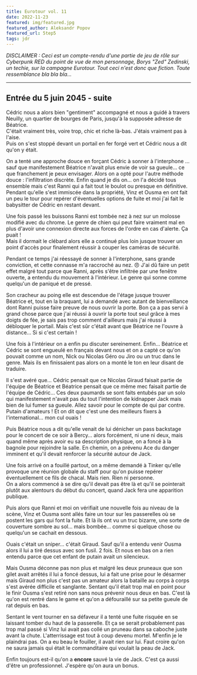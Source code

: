```yaml
---
title: Eurotour vol. 11
date: 2022-11-23
featured: img/featured.jpg
featured_author: Aleksandr Popov
featured_url: 5tep5
tags: jdr
---
```


_DISCLAIMER : Ceci est un compte-rendu d'une partie de jeu de rôle sur Cyberpunk RED du point de vue de mon personnage, Borys "Zed" Zedinski, un techie, sur la campagne Eurotour. Tout ceci n'est donc que fiction. Toute ressemblance bla bla bla…_

---

## Entrée du 5 juin 2045 - suite

Cédric nous a alors bien "gentiment" accompagné et nous a guidé à travers Neuilly, un quartier de bourges de Paris, jusqu'à la supposée adresse de Béatrice.  
C'était vraiment très, voire trop, chic et riche là-bas. J'étais vraiment pas à l'aise.  
Puis on s'est stoppé devant un portail en fer forgé vert et Cédric nous a dit qu'on y était.

On a tenté une approche douce en forçant Cédric à sonner à l'interphone … sauf que manifestement Béatrice n'avait plus envie de voir sa gueule… ce que franchement je peux envisager. Alors on a opté pour l'autre méthode douce : l'infiltration discrète. Enfin quand je dis on… on l'a décidé tous ensemble mais c'est Ranni qui a fait tout le boulot ou presque en définitive.  
Pendant qu'elle s'est immiscée dans la propriété, Vinz et Ousma en ont fait un peu le tour pour repérer d'éventuelles options de fuite et moi j'ai fait le babysitter de Cédric en restant devant.

Une fois passé les buissons Ranni est tombée nez à nez sur un molosse modifié avec du chrome. Le genre de chien qui peut faire vraiment mal en plus d'avoir une connexion directe aux forces de l'ordre en cas d'alerte. Ça puait !  
Mais il dormait le clébard alors elle a continué plus loin jusque trouver un point d'accès pour finalement réussir à couper les caméras de sécurité.

Pendant ce temps j'ai réessayé de sonner à l'interphone, sans grande conviction, et cette connasse m'a raccroché au nez. 😠
J'ai dû faire un petit effet malgré tout parce que Ranni, après s'être infiltrée par une fenêtre ouverte, a entendu du mouvement à l'intérieur. Le genre qui sonne comme quelqu'un de paniqué et de pressé.

Son cracheur au poing elle est descendue de l'étage jusque trouver Béatrice et, tout en la braquant, lui a demandé avec autant de bienveillance dont Ranni puisse faire preuve de nous ouvrir la porte. Bon ça a pas servi à grand chose parce que j'ai réussi à ouvrir la porte tout seul grâce à mes doigts de fée, je sais pas trop comment d'ailleurs mais j'ai réussi à débloquer le portail. Mais c'est sûr c'était avant que Béatrice ne l'ouvre à distance… Si si c'est certain !

Une fois à l'intérieur on a enfin pu discuter sereinement. Enfin… Béatrice et Cédric se sont engueulé en français devant nous et on a capté ce qu'on pouvait comme un nom, Nick ou Nicolas Géro ou Jiro ou un truc dans le genre. Mais ils en finissaient pas alors on a monté le ton en leur disant de traduire.

Il s'est avéré que… Cédric pensait que ce Nicolas Giraud faisait partie de l'équipe de Béatrice et Béatrice pensait que ce même mec faisait partie de l'équipe de Cédric… Ces deux paumards se sont faits entubés par un solo qui manifestement n'avait pas du tout l'intention de kidnapper Jack mais bien de lui fumer sa gueule.
Allez savoir pour le compte de qui par contre.  
Putain d'amateurs ! Et on dit que c'est une des meilleurs fixers à l'international… mon cul ouais !

Puis Béatrice nous a dit qu'elle venait de lui dénicher un pass backstage pour le concert de ce soir à Bercy… alors forcément, ni une ni deux, mais quand même après avoir eu sa description physique, on a foncé à la bagnole pour rejoindre la salle. En chemin, on a prévenu Ace du danger imminent et qu'il devait renforcer la sécurité autour de Jack.

Une fois arrivé on a fouillé partout, on a même demandé à Tinker qu'elle provoque une réunion globale du staff pour qu'on puisse repérer éventuellement ce fils de chacal. Mais rien. Rien ni personne.  
On a alors commencé à se dire qu'il devait pas être là et qu'il se pointerait plutôt aux alentours du début du concert, quand Jack fera une apparition publique.

Puis alors que Ranni et moi on vérifiait une nouvelle fois au niveau de la scène, Vinz et Ousma sont allés faire un tour sur les passerelles où se postent les gars qui font la fuite. Et là ils ont vu un truc bizarre, une sorte de couverture sombre au sol… mais bombée… comme si quelque chose ou quelqu'un se cachait en dessous.

Ouais c'était un sniper… c'était Giraud. Sauf qu'il a entendu venir Ousma alors il lui a tiré dessus avec son fusil. 2 fois. Et nous en bas on a rien entendu parce que cet enfant de putain avait un silencieux.

Mais Ousma déconne pas non plus et malgré les deux pruneaux que son gilet avait arrêtés il lui a foncé dessus, lui a fait une prise pour le désarmer mais Giraud non plus c'est pas un amateur alors la bataille au corps à corps s'est avérée difficile et sanglante. Sentant qu'il était trop mal en point pour le finir Ousma s'est retiré non sans nous prévenir nous deux en bas. C'est là qu'on est rentré dans le game et qu'on a défouraillé sur sa petite gueule de rat depuis en bas.

Sentant le vent tourner en sa défaveur il a tenté une fuite risquée en se laissant tomber du haut de la passerelle. Et ça se serait probablement pas trop mal passé si Vinz lui avait pas collé un pruneau dans sa caboche juste avant la chute. L'atterrissage est tout à coup devenu mortel. M'enfin je le plaindrai pas.
On a eu beau le fouiller, il avait rien sur lui. Faut croire qu'on ne saura jamais qui était le commanditaire qui voulait la peau de Jack.

Enfin toujours est-il qu'on a **encore** sauvé la vie de Jack. C'est ça aussi d'être un professionnel. J'espère qu'on aura un bonus.
